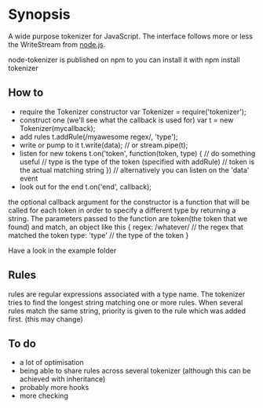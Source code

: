 # Synopsis
A wide purpose tokenizer for JavaScript. The interface follows more or less
the WriteStream from [node.js](http://nodejs.org).

node-tokenizer is published on npm to you can install it with
    npm install tokenizer

## How to
* require the Tokenizer constructor
        var Tokenizer = require('tokenizer');
* construct one (we'll see what the callback is used for)
        var t = new Tokenizer(mycallback);
* add rules
        t.addRule(/myawesome regex/, 'type');
* write or pump to it
        t.write(data);
        // or
        stream.pipe(t);
* listen for new tokens
        t.on('token', function(token, type) {
            // do something useful
            // type is the type of the token (specified with addRule)
            // token is the actual matching string
        })
        // alternatively you can listen on the 'data' event
* look out for the end
        t.on('end', callback);

the optional callback argument for the constructor is a function that will
be called for each token in order to specify a different type by returning
a string. The parameters passed to the function are token(the token that we found)
and match, an object like this 
    {
        regex: /whatever/ // the regex that matched the token
        type: 'type' // the type of the token
    }

Have a look in the example folder

## Rules
rules are regular expressions associated with a type name.
The tokenizer tries to find the longest string matching one or more rules.
When several rules match the same string, priority is given to the rule
which was added first. (this may change)

## To do
* a lot of optimisation
* being able to share rules across several tokenizer 
    (although this can be achieved with inheritance)
* probably more hooks
* more checking
